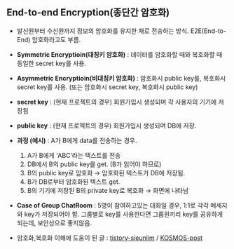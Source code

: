 ## End-to-end Encryption(종단간 암호화)

- 발신원부터 수신원까지 정보의 암호화를 유지한 채로 전송하는 방식. E2E(End-to-End) 암호화라고도 부름.  

- **Symmetric Encryptioin(대칭키 암호화)** : 데이터를 암호화할 때와 복호화할 때 동일한 secret key를 사용.
- **Asymmetric Encryptioin(비대칭키 암호화)** : 암호화시 public key를, 복호화시 secret key를 사용. (또는 암호화시 secret key, 복호화시 public key)
- **secret key** : (현재 프로젝트의 경우) 회원가입시 생성되며 각 사용자의 기기에 저장됨
- **public key** : (현재 프로젝트의 경우) 회원가입시 생성되며 DB에 저장.
- **과정 (예시)** :  A가 B에게 data를 전송하는 경우.
    1. A가 B에게 ‘ABC’라는 텍스트를 전송
    2. DB에서 B의 public key를 get. (B가 읽어야 하므로)
    3. B의 public key로 암호화 → 암호화된 텍스트가 DB에 저장됨.
    4. B가 DB로부터 암호화된 텍스트 get.
    5. B의 기기에 저장된 B의 private key로 복호화 → 화면에 나타남
   
- **Case of Group ChatRoom** : 5명이 참여하고있는 대화일 경우, 1:1로 각각 메세지와 key가 저장되어야 함. 그룹별로 key를 사용한다면 그룹원끼리 key를 공유하게 되는데,
  보안상으로 좋지않음.
    
- 암호화,복호화 이해에 도움이 된 글 : [tistory-sieunlim](https://sieunlim.tistory.com/16) / [KOSMOS-post](https://www.ksakosmos.com/post/r-s-a)

